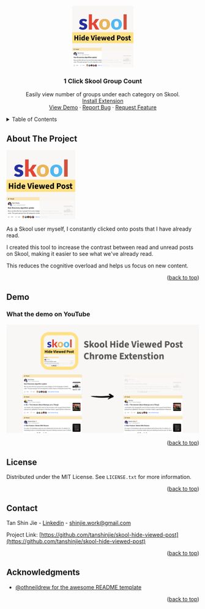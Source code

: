 <a id="readme-top"></a>

<!-- PROJECT LOGO -->
<br />
<div align="center">
  <a href="https://github.com/tanshinjie/skool-hide-viewed-post">
    <img src="media/icon-1080.png" alt="Logo" width="160" height="160">
  </a>

  <h3 align="center">1 Click Skool Group Count</h3>

  <p align="center">
    Easily view number of groups under each category on Skool.
    <br />
    <!-- TODO: Update extension link -->
    <a href="https://github.com/tanshinjie/skool-hide-viewed-post">Install Extension</a>
    <br />
    <a href="https://www.youtube.com/watch?v=9EIO45_bgT0">View Demo</a>
    ·
    <a href="https://forms.gle/qpzjd2rsAopHtuhP9">Report Bug</a>
    ·
    <a href="https://forms.gle/qpzjd2rsAopHtuhP9">Request Feature</a>
  </p>
</div>

<!-- TABLE OF CONTENTS -->
<details>
  <summary>Table of Contents</summary>
  <ol>
    <li>
      <a href="#about-the-project">About The Project</a>
      <ul>
        <li><a href="#demo">Demo</a></li>
      </ul>
    </li>
    <li><a href="#license">License</a></li>
    <li><a href="#contact">Contact</a></li>
    <li><a href="#acknowledgments">Acknowledgments</a></li>
  </ol>
</details>

<!-- ABOUT THE PROJECT -->

## About The Project

[<img src="./media/icon-1080.png" width="180" alt="Skool Hide Viewed Post"/>](https://github.com/tanshinjie/skool-hide-viewed-post/media/icon-1080.png)

As a Skool user myself, I constantly clicked onto posts that I have already read.

I created this tool to increase the contrast between read and unread posts on Skool, making it easier to see what we've already read.

This reduces the cognitive overload and helps us focus on new content.

<p align="right">(<a href="#readme-top">back to top</a>)</p>

## Demo

### What the demo on YouTube

[![Watch the demo on YouTube](/media/yt-thumbnail.png)](https://www.youtube.com/watch?v=9EIO45_bgT0)

<p align="right">(<a href="#readme-top">back to top</a>)</p>

<!-- LICENSE -->

## License

Distributed under the MIT License. See `LICENSE.txt` for more information.

<p align="right">(<a href="#readme-top">back to top</a>)</p>

<!-- CONTACT -->

## Contact

Tan Shin Jie - [Linkedin](https://sg.linkedin.com/in/tanshinjie) - shinjie.work@gmail.com

Project Link: [https://github.com/tanshinjie/skool-hide-viewed-post](https://github.com/tanshinjie/skool-hide-viewed-post)

<p align="right">(<a href="#readme-top">back to top</a>)</p>

<!-- ACKNOWLEDGMENTS -->

## Acknowledgments

- [@othneildrew for the awesome README template](https://github.com/othneildrew/Best-README-Template/blob/main/README.md)

<p align="right">(<a href="#readme-top">back to top</a>)</p>

<!-- MARKDOWN LINKS & IMAGES -->
<!-- https://www.markdownguide.org/basic-syntax/#reference-style-links -->

[contributors-shield]: https://img.shields.io/github/contributors/othneildrew/Best-README-Template.svg?style=for-the-badge
[contributors-url]: https://github.com/othneildrew/Best-README-Template/graphs/contributors
[forks-shield]: https://img.shields.io/github/forks/othneildrew/Best-README-Template.svg?style=for-the-badge
[forks-url]: https://github.com/othneildrew/Best-README-Template/network/members
[stars-shield]: https://img.shields.io/github/stars/othneildrew/Best-README-Template.svg?style=for-the-badge
[stars-url]: https://github.com/othneildrew/Best-README-Template/stargazers
[issues-shield]: https://img.shields.io/github/issues/othneildrew/Best-README-Template.svg?style=for-the-badge
[issues-url]: https://github.com/othneildrew/Best-README-Template/issues
[license-shield]: https://img.shields.io/github/license/othneildrew/Best-README-Template.svg?style=for-the-badge
[license-url]: https://github.com/othneildrew/Best-README-Template/blob/master/LICENSE.txt
[linkedin-shield]: https://img.shields.io/badge/-LinkedIn-black.svg?style=for-the-badge&logo=linkedin&colorB=555
[linkedin-url]: https://linkedin.com/in/othneildrew
[product-screenshot]: images/screenshot.png
[Next.js]: https://img.shields.io/badge/next.js-000000?style=for-the-badge&logo=nextdotjs&logoColor=white
[Next-url]: https://nextjs.org/
[React.js]: https://img.shields.io/badge/React-20232A?style=for-the-badge&logo=react&logoColor=61DAFB
[React-url]: https://reactjs.org/
[Vue.js]: https://img.shields.io/badge/Vue.js-35495E?style=for-the-badge&logo=vuedotjs&logoColor=4FC08D
[Vue-url]: https://vuejs.org/
[Angular.io]: https://img.shields.io/badge/Angular-DD0031?style=for-the-badge&logo=angular&logoColor=white
[Angular-url]: https://angular.io/
[Svelte.dev]: https://img.shields.io/badge/Svelte-4A4A55?style=for-the-badge&logo=svelte&logoColor=FF3E00
[Svelte-url]: https://svelte.dev/
[Laravel.com]: https://img.shields.io/badge/Laravel-FF2D20?style=for-the-badge&logo=laravel&logoColor=white
[Laravel-url]: https://laravel.com
[Bootstrap.com]: https://img.shields.io/badge/Bootstrap-563D7C?style=for-the-badge&logo=bootstrap&logoColor=white
[Bootstrap-url]: https://getbootstrap.com
[JQuery.com]: https://img.shields.io/badge/jQuery-0769AD?style=for-the-badge&logo=jquery&logoColor=white
[JQuery-url]: https://jquery.com
